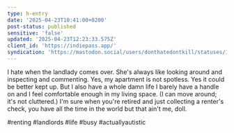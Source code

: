 ```yaml
---
type: h-entry
date: '2025-04-23T10:41:00+0200'
post-status: published
sensitive: 'false'
updated: '2025-04-23T12:23:33.575Z'
client_id: 'https://indiepass.app/'
syndication: 'https://mastodon.social/users/donthatedontkill/statuses/114387255332115401'
---
```

I hate when the landlady comes over. She's always like looking around and inspecting and commenting. Yes, my apartment is not spotless. Yes it could be better kept up. But I also have a whole damn life I barely have a handle on and I feel comfortable enough in my living space. (I can move around; it's not cluttered.) I'm sure when you're retired and just collecting a renter's check, you have all the time in the world but that ain't me, doll. 

#renting #landlords #life #busy #actuallyautistic
